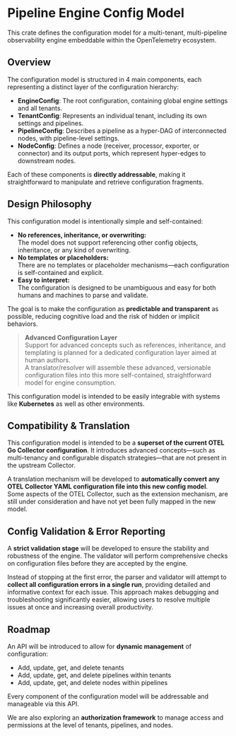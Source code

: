 # Pipeline Engine Config Model

This crate defines the configuration model for a multi-tenant, multi-pipeline observability engine
embeddable within the OpenTelemetry ecosystem.

## Overview

The configuration model is structured in 4 main components, each representing a distinct layer of
the configuration hierarchy:

- **EngineConfig**: The root configuration, containing global engine settings and all tenants.
- **TenantConfig**: Represents an individual tenant, including its own settings and pipelines.
- **PipelineConfig**: Describes a pipeline as a hyper-DAG of interconnected nodes, with
  pipeline-level settings.
- **NodeConfig**: Defines a node (receiver, processor, exporter, or connector) and its output ports,
  which represent hyper-edges to downstream nodes.

Each of these components is **directly addressable**, making it straightforward to manipulate and
retrieve configuration fragments.

## Design Philosophy

This configuration model is intentionally simple and self-contained:

- **No references, inheritance, or overwriting:**  
  The model does not support referencing other config objects, inheritance, or any kind of
  overwriting.
- **No templates or placeholders:**  
  There are no templates or placeholder mechanisms—each configuration is self-contained and
  explicit.
- **Easy to interpret:**  
  The configuration is designed to be unambiguous and easy for both humans and machines to parse and
  validate.

The goal is to make the configuration as **predictable and transparent** as possible, reducing
cognitive load and the risk of hidden or implicit behaviors.

> **Advanced Configuration Layer**  
> Support for advanced concepts such as references, inheritance, and templating is planned for a
> dedicated configuration layer aimed at human authors.  
> A translator/resolver will assemble these advanced, versionable configuration files into this more
> self-contained, straightforward model for engine consumption.

This configuration model is intended to be easily integrable with systems like **Kubernetes** as
well as other environments.

## Compatibility & Translation

This configuration model is intended to be a **superset of the current OTEL Go Collector
configuration**. It introduces advanced concepts—such as multi-tenancy and configurable dispatch
strategies—that are not present in the upstream Collector.

A translation mechanism will be developed to **automatically convert any OTEL Collector YAML
configuration file into this new config model**.  
Some aspects of the OTEL Collector, such as the extension mechanism, are still under consideration
and have not yet been fully mapped in the new model.

## Config Validation & Error Reporting

A **strict validation stage** will be developed to ensure the stability and robustness of the
engine. The validator will perform comprehensive checks on configuration files before they are
accepted by the engine.

Instead of stopping at the first error, the parser and validator will attempt to **collect all
configuration errors in a single run**, providing detailed and informative context for each issue.
This approach makes debugging and troubleshooting significantly easier, allowing users to resolve
multiple issues at once and increasing overall productivity.

## Roadmap

An API will be introduced to allow for **dynamic management** of configuration:

- Add, update, get, and delete tenants
- Add, update, get, and delete pipelines within tenants
- Add, update, get, and delete nodes within pipelines

Every component of the configuration model will be addressable and manageable via this API.

We are also exploring an **authorization framework** to manage access and permissions at the level
of tenants, pipelines, and nodes.
